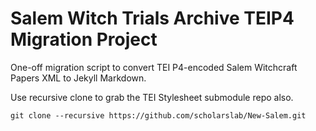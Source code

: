 # Salem Witch Trials Archive TEIP4 Migration Project

One-off migration script to convert TEI P4-encoded Salem Witchcraft Papers XML to Jekyll Markdown.

Use recursive clone to grab the TEI Stylesheet submodule repo also.

    git clone --recursive https://github.com/scholarslab/New-Salem.git
